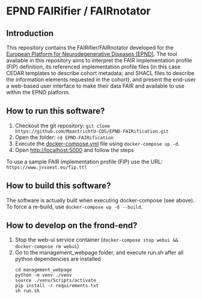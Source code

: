 # EPND FAIRifier / FAIRnotator

## Introduction

This repository contains the FAIRifier/FAIRnotator developed for the [European Platform for Neurodegenerative Diseases (EPND)](https://epnd.org). The tool available in this repository aims to interpret the FAIR implementation profile (FIP) definition, its referenced implementation profile files (in this case CEDAR templates to describe cohort metadata; and SHACL files to describe the information elements requested in the cohort), and present the end-user a web-based user interface to make their data FAIR and available to use within the EPND platform.

## How to run this software?

1. Checkout the git repository: `git clone https://github.com/MaastrichtU-CDS/EPND-FAIRification.git`
2. Open the folder: `cd EPND-FAIRification`
3. Execute the [docker-compose.yml](docker-compose.yml) file using `docker-compose up -d`.
4. Open [http://localhost:5000](http://localhost:5000) and follow the steps

To use a sample FAIR implementation profile (FIP) use the URL: `https://www.jvsoest.eu/fip.ttl`

## How to build this software?

The software is actually built when executing docker-compose (see above). To force a re-build, use `docker-compose up -d --build`.

## How to develop on the frond-end?

1. Stop the web-ui service container (`docker-compose stop webui && docker-compose rm webui`)
2. Go to the management_webpage folder, and execute run.sh after all python dependencies are installed
    ```
    cd management_webpage
    python -m venv ./venv
    source ./venv/Scripts/activate
    pip install -r requirements.txt
    sh run.sh
    ```
